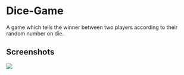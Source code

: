 # Dice-Game
A game which tells the winner between two players according to their random number on die.

## Screenshots

<img src = "Capture.JPG">
